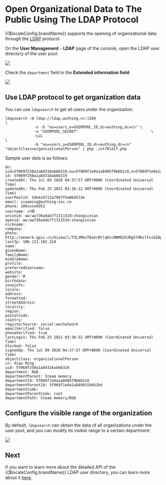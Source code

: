 # Open Organizational Data to The Public Using The LDAP Protocol

<LastUpdated/>

{{$localeConfig.brandName}} supports the opening of organizational data through the [LDAP](/concepts/ldap.md) protocol.

On the **User Management** - **LDAP** page of the console, open the LDAP user directory of the user pool:

![](~@imagesEnUs/guides/org/Xnip2021-02-25_14-54-20.png)

Check the `department` field in the **Extended information field**:

![](~@imagesEnUs/guides/org/Xnip2021-02-25_14-53-35.png)

## Use LDAP protocol to get organization data

You can use `ldapsearch` to get all users under the organization:

```
ldapsearch -H ldap://ldap.authing.cn:1389 						   	  \
			 -x -D "ou=users,o=USERPOOL_ID,dc=authing,dc=cn" \
			 -w "USERPOOL_SECRET"  							 	  \
			 -LLL 													   	  \
			 -b "ou=users,o=USERPOOL_ID,dc=authing,dc=cn" "objectClass=organizationalPerson" | php ./utf8ldif.php
```

Sample user data is as follows:

```
dn: uid=5f069f250a1a84316ab66319,ou=5f069f1e0a1a8485f9b662c0,o=5f069f1e0a1a849931b662bd,ou=users,o=5de4cb712a7097f5e064533e,dc=authing,dc=cn
id: 5f069f250a1a84316ab66319
createdAt: Thu Jul 09 2020 04:37:57 GMT+0000 (Coordinated Universal Time)
updatedAt: Thu Feb 25 2021 03:36:32 GMT+0000 (Coordinated Universal Time)
userPoolId: 5de4cb712a7097f5e064533e
email: xiaoming@authing-inc.co
phone: 186xxxx6952
username: 小明
unionid: ww:ww736adab7f131153d:shangsinian
openid: ww:ww736adab7f131153d:shangsinian
nickname:
company:
photo: http://wework.qpic.cn/bizmail/TZLXMGsT0xbrBtlq0icNNMUSXJRg5lMbslFxibZApC8O2A9ibXibbRVeBg/0
lastIp: 106.121.165.224
name:
givenName:
familyName:
middleName:
profile:
preferredUsername:
website:
gender: M
birthdate:
zoneinfo:
locale:
address:
formatted:
streetAddress:
locality:
region:
postalCode:
country:
registerSource: social:wechatwork
emailVerified: false
phoneVerified: true
lastLogin: Thu Feb 25 2021 03:36:32 GMT+0000 (Coordinated Universal Time)
blocked: false
signedUp: Thu Jul 09 2020 04:37:57 GMT+0000 (Coordinated Universal Time)
objectclass: organizationalPerson
cn: Xiao Ming
uid: 5f069f250a1a84316ab66319
department: R&D
departmentParent: Steam memory
departmentId: 5f069f1e0a1a8485f9b662c0
departmentParentId: 5f069f1e0a1a849931b662bd
departmentCode:
departmentParentCode: root
departmentPath: Steam memory/R&D
```

## Configure the visible range of the organization

By default, `ldapsearch` can obtain the data of all organizations under the user pool, and you can modify its visible range to a certain department:

![](~@imagesEnUs/guides/org/Xnip2021-02-25_15-07-47.png)

## Next

If you want to learn more about the detailed API of the {{$localeConfig.brandName}} LDAP user directory, you can learn more about it [here](/guides/users/ldap-user-directory.md).
